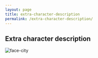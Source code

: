 ```yaml
---
layout: page
title: extra-character-description
permalink: /extra-character-description/
---
```


## Extra character description

![face-city](https://gitlab.com/Novimatrem/blog/-/raw/master/faceCityMaxAbout.png)


